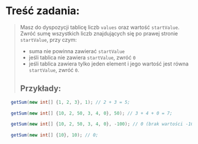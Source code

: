 # Treść zadania:  
> Masz do dyspozycji tablicę liczb `values` oraz wartość `startValue`. Zwróć sumę wszystkich liczb znajdujących się po prawej stronie `startValue`, przy czym:
> 
> - suma nie powinna zawierać `startValue`
> - jeśli tablica nie zawiera `startValue`, zwróć `0`
> - jeśli tablica zawiera tylko jeden element i jego wartość jest równa ``startValue``, zwróć `0`.
> 
> ## Przykłady:  
```java
  getSum(new int[] {1, 2, 3}, 1); // 2 + 3 = 5;
 
  getSum(new int[] {10, 2, 50, 3, 4, 0}, 50); // 3 + 4 + 0 = 7;
  
  getSum(new int[] {10, 2, 50, 3, 4, 0}, -100); // 0 (brak wartości -100);
 
  getSum(new int[] {10}, 10); // 0;
```
